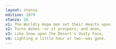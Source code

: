 ```yaml
---
layout: stanza
edition: 1879
stanza: 16
v1: The Worldly Hope men set their Hearts upon
v2: Turns Ashes--or it prospers; and anon,
v3: Like Snow upon the Desert's dusty Face,
v4: Lighting a little hour or two--was gone.
---
```

